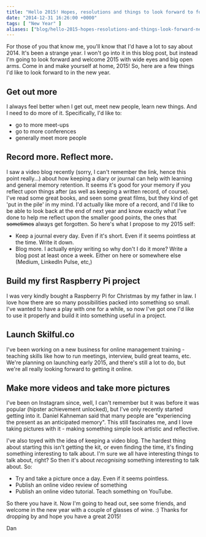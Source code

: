 ```yaml
---
title: "Hello 2015! Hopes, resolutions and things to look forward to for the new year"
date: "2014-12-31 16:26:00 +0000"
tags: [ "New Year" ]
aliases: ["blog/hello-2015-hopes-resolutions-and-things-look-forward-new-year"]
---
```

For those of you that know me, you'll know that I'd have a lot to say about 2014. It's been a strange year. I won't go into it in this blog post, but instead I'm going to look forward and welcome 2015 with wide eyes and big open arms. Come in and make yourself at home, 2015! So, here are a few things I'd like to look forward to in the new year.

<!--more-->

## Get out more

I always feel better when I get out, meet new people, learn new things. And I need to do more of it. Specifically, I'd like to:

*   go to more meet-ups
*   go to more conferences
*   generally meet more people

## Record more. Reflect more.

I saw a video blog recently (sorry, I can't remember the link, hence this point really...) about how keeping a diary or journal can help with learning and general memory retention. It seems it's good for your memory if you reflect upon things after (as well as keeping a written record, of course). I've read some great books, and seen some great films, but they kind of get 'put in the pile' in my mind. I'd actually like more of a record, and I'd like to be able to look back at the end of next year and know exactly what I've done to help me reflect upon the smaller good points, the ones that <strike>sometimes</strike> always get forgotten. So here's what I propose to my 2015 self:

*   Keep a journal every day. Even if it's short. Even if it seems pointless at the time. Write it down.
*   Blog more. I actually enjoy writing so why don't I do it more? Write a blog post at least once a week. Either on here or somewhere else (Medium, LinkedIn Pulse, etc,)

## Build my first Raspberry Pi project

I was very kindly bought a Raspberry Pi for Christmas by my father in law. I love how there are so many possibilities packed into something so small. I've wanted to have a play with one for a while, so now I've got one I'd like to use it properly and build it into something useful in a project.

## Launch Skilful.co

I've been working on a new business for online management training - teaching skills like how to run meetings, interview, build great teams, etc. We're planning on launching early 2015, and there's still a lot to do, but we're all really looking forward to getting it online. 

## Make more videos and take more pictures

I've been on Instagram since, well, I can't remember but it was before it was popular (hipster achievement unlocked), but I've only recently started getting into it. Daniel Kahneman said that many people are "experiencing the present as an anticipated memory". This still fascinates me, and I love taking pictures with it - making something simple look artistic and reflective.

I've also toyed with the idea of keeping a video blog. The hardest thing about starting this isn't getting the kit, or even finding the time, it's finding something interesting to talk about. I'm sure we all have interesting things to talk about, right? So then it's about *recognising* something interesting to talk about. So:

*   Try and take a picture once a day. Even if it seems pointless.
*   Publish an online video review of something
*   Publish an online video tutorial. Teach something on YouTube.

So there you have it. Now I'm going to head out, see some friends, and welcome in the new year with a couple of glasses of wine. :) Thanks for dropping by and hope you have a great 2015!

Dan

